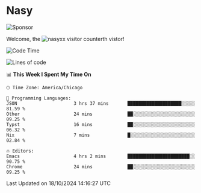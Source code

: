 # Nasy

<!--
<p align="center">
<img height="200" src="https://github-readme-stats.vercel.app/api?username=nasyxx&count_private=true&show_icons=true&theme=dracula&include_all_commits=true"/>
<img height="200" src="https://github-readme-stats.vercel.app/api/top-langs/?username=nasyxx&theme=dracula&hide=html,jupyter+notebook&count_private=true&show_icons=true"/>
</p>

  
----------------
-->

![Sponsor](https://img.shields.io/static/v1.svg?label=Sponsor&message=%E2%9D%A4&logo=GitHub&style=flat&color=pink)
 
Welcome, the ![nasyxx visitor counter](https://count.getloli.com/get/@nasyxx?theme=rule34)th vistor!
 
<!--START_SECTION:waka-->
![Code Time](http://img.shields.io/badge/Code%20Time-4%2C697%20hrs%2026%20mins-blue)

![Lines of code](https://img.shields.io/badge/From%20Hello%20World%20I%27ve%20Written-6.3%20million%20lines%20of%20code-blue)

📊 **This Week I Spent My Time On** 

```text
🕑︎ Time Zone: America/Chicago

💬 Programming Languages: 
JSON                     3 hrs 37 mins       ████████████████████░░░░░   81.59 % 
Other                    24 mins             ██░░░░░░░░░░░░░░░░░░░░░░░   09.25 % 
Typst                    16 mins             ██░░░░░░░░░░░░░░░░░░░░░░░   06.32 % 
Nix                      7 mins              █░░░░░░░░░░░░░░░░░░░░░░░░   02.84 % 

🔥 Editors: 
Emacs                    4 hrs 2 mins        ███████████████████████░░   90.75 % 
Chrome                   24 mins             ██░░░░░░░░░░░░░░░░░░░░░░░   09.25 % 
```


 Last Updated on 18/10/2024 14:16:27 UTC
<!--END_SECTION:waka-->

<!-- ![visitors](https://visitor-badge.laobi.icu/badge?page_id=nasyxx.nasyxx) -->
